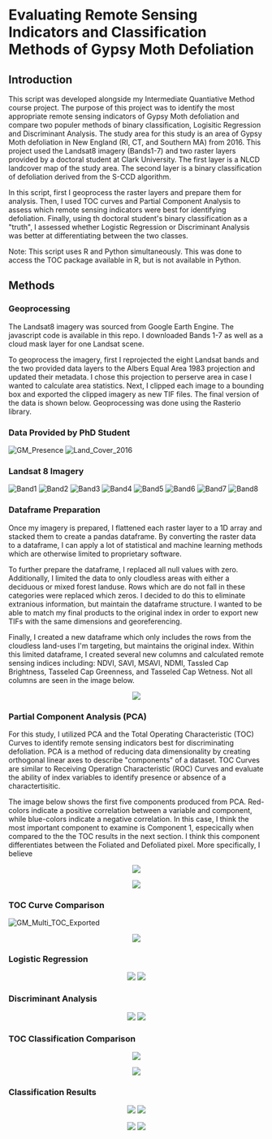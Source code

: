 # Evaluating Remote Sensing Indicators and Classification Methods of Gypsy Moth Defoliation
## Introduction

This script was developed alongside my Intermediate Quantiative Method course project.
The purpose of this project was to identify the most appropriate remote sensing indicators of Gypsy Moth defoliation and
compare two populer methods of binary classification, Logisitic Regression and Discriminant Analysis. The study area
for this study is an area of Gypsy Moth defoliation in New England (RI, CT, and Southern MA) from 2016. 
This project used the Landsat8 imagery (Bands1-7) and two raster layers provided by a doctoral student at Clark University. The first layer is a NLCD
landcover map of the study area. The second layer is a binary classification of defoliation derived from the S-CCD algorithm.

In this script, first I geoprocess the raster layers and prepare them for analysis. Then, I used TOC curves and Partial
Component Analysis to assess which remote sensing indicators were best for identifying defoliation. Finally, using th doctoral student's
binary classification as a "truth", I assessed whether Logistic Regression or Discriminant Analysis was better at
differentiating between the two classes.

Note: This script uses R and Python simultaneously. This was done to access the TOC package available in R, but is not
available in Python.

## Methods
### Geoprocessing

The Landsat8 imagery was sourced from Google Earth Engine. The javascript code is available in this repo. I downloaded Bands 1-7 as well as a cloud mask layer for one Landsat scene.

To geoprocess the imagery, first I reprojected the eight Landsat bands and the two provided data layers to the Albers Equal Area 1983 projection and updated their metadata. I chose this projection to perserve area in case I wanted to calculate area statistics. Next, I clipped each image to a bounding box and exported the clipped imagery as new TIF files. The final version of the data is shown below. Geoprocessing was done using the Rasterio library.

### Data Provided by PhD Student

![GM_Presence](https://user-images.githubusercontent.com/54719919/88695207-8ec05b00-d0cf-11ea-9677-c02417a57d3c.png)
![Land_Cover_2016](https://user-images.githubusercontent.com/54719919/88695208-8ec05b00-d0cf-11ea-8082-d962d5462edb.png)

### Landsat 8 Imagery

![Band1](https://user-images.githubusercontent.com/54719919/88695193-8d8f2e00-d0cf-11ea-8da8-7b1d400c459b.png)
![Band2](https://user-images.githubusercontent.com/54719919/88695194-8d8f2e00-d0cf-11ea-9aaa-d62ddd7ae751.png)
![Band3](https://user-images.githubusercontent.com/54719919/88695195-8e27c480-d0cf-11ea-94b3-182b0e430ac4.png)
![Band4](https://user-images.githubusercontent.com/54719919/88695198-8e27c480-d0cf-11ea-94d1-407aa6f9cd6e.png)
![Band5](https://user-images.githubusercontent.com/54719919/88695201-8e27c480-d0cf-11ea-8c79-bd3b8bd21ac1.png)
![Band6](https://user-images.githubusercontent.com/54719919/88695203-8ec05b00-d0cf-11ea-8411-997c1f0338cd.png)
![Band7](https://user-images.githubusercontent.com/54719919/88695204-8ec05b00-d0cf-11ea-8ca2-b720f22d5cf4.png)
![Band8](https://user-images.githubusercontent.com/54719919/88695322-b9121880-d0cf-11ea-8bee-4daf7258e4cc.png)


### Dataframe Preparation

Once my imagery is prepared, I flattened each raster layer to a 1D array and stacked them to create a pandas dataframe. By converting the raster data to a dataframe, I can apply a lot of statistical and machine learning methods which are otherwise limited to proprietary software. 

To further prepare the dataframe, I replaced all null values with zero. Additionally, I limited the data to only cloudless areas with either a deciduous or mixed forest landuse. Rows which are do not fall in these categories were replaced which zeros. I decided to do this to eliminate extranious information, but maintain the dataframe structure. I wanted to be able to match my final products to the original index in order to export new TIFs with the same dimensions and georeferencing.

Finally, I created a new dataframe which only includes the rows from the cloudless land-uses I'm targeting, but maintains the original index. Within this limited dataframe, I created several new columns and calculated remote sensing indices including: NDVI, SAVI, MSAVI, NDMI, Tassled Cap Brightness, Tasseled Cap Greenness, and Tasseled Cap Wetness. Not all columns are seen in the image below.

<p align="center">
  <img src="https://user-images.githubusercontent.com/54719919/88701222-b87d8000-d0d7-11ea-91c2-7414fea796cf.png">
</p>


### Partial Component Analysis (PCA)

For this study, I utilized PCA and the Total Operating Characteristic (TOC) Curves to identify remote sensing indicators best for discriminating defoliation. PCA is a method of reducing data dimensionality by creating orthogonal linear axes to describe "components" of a dataset. TOC Curves are similar to Receiving Operatign Characteristic (ROC) Curves and evaluate the ability of index variables to identify presence or absence of a charactertisitic. 

The image below shows the first five components produced from PCA. Red-colors indicate a positive correlation between a variable and component, while blue-colors indicate a negative correlation. In this case, I think the most important component to examine is Component 1, especically when compared to the the TOC results in the next section. I think this component differentiates between the Foliated and Defoliated pixel. More specifically, I believe 

<p align="center">
  <img src="https://user-images.githubusercontent.com/54719919/88841294-c00e5900-d1ab-11ea-9563-00ea97a2be04.jpeg">
</p>

<p align="center">
  <img src="https://user-images.githubusercontent.com/54719919/88841146-82113500-d1ab-11ea-9cfb-a37f4a770281.png">
</p>

### TOC Curve Comparison
![GM_Multi_TOC_Exported](https://user-images.githubusercontent.com/54719919/88701195-b3203580-d0d7-11ea-8139-420cbb8989a5.png)

<p align="center">
  <img src="https://user-images.githubusercontent.com/54719919/88841144-81789e80-d1ab-11ea-860a-82ed29902193.png">
</p>

### Logistic Regression
<p align="center">
  <img src="https://user-images.githubusercontent.com/54719919/89209783-f9b8d880-d58c-11ea-8c46-f88b1e47739d.png">
  <img src="https://user-images.githubusercontent.com/54719919/89209785-fa516f00-d58c-11ea-8f42-197051325a4b.png">
</p>

### Discriminant Analysis
<p align="center">
  <img src="https://user-images.githubusercontent.com/54719919/89209781-f9b8d880-d58c-11ea-8596-96a3aa266716.png">
  <img src="https://user-images.githubusercontent.com/54719919/89209782-f9b8d880-d58c-11ea-8da3-b07e5a63f34d.png">
</p>

### TOC Classification Comparison
<p align="center">
  <img src="https://user-images.githubusercontent.com/54719919/89209172-c7f34200-d58b-11ea-9f01-6826e105f7f0.jpg">
  </p>
  
<p align="center">
  <img src="https://user-images.githubusercontent.com/54719919/89209039-88c4f100-d58b-11ea-8ba3-148a27647f62.png">
  </p>

### Classification Results
<p align="center">
  <img src="https://user-images.githubusercontent.com/54719919/89210238-c165ca00-d58d-11ea-8f61-88c2f821c621.png">
  <img src="https://user-images.githubusercontent.com/54719919/89210239-c1fe6080-d58d-11ea-8431-ed25eab199a1.png">
</p>

<p align="center">
  <img src="https://user-images.githubusercontent.com/54719919/89210235-c0cd3380-d58d-11ea-87fc-3805131e0abc.png">
  <img src="https://user-images.githubusercontent.com/54719919/89210237-c165ca00-d58d-11ea-84a8-6a8a89347dad.png">
</p>
